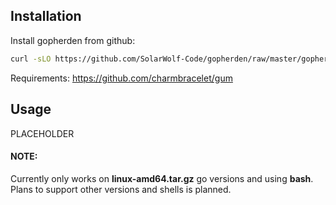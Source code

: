 ## Installation

Install gopherden from github:

``` bash
curl -sLO https://github.com/SolarWolf-Code/gopherden/raw/master/gopherden && mkdir -p ~/bin && mv gopherden ~/bin/ && chmod +x ~/bin/gopherden
```
Requirements:
https://github.com/charmbracelet/gum

## Usage
PLACEHOLDER



#### NOTE:
Currently only works on **linux-amd64.tar.gz** go versions and using **bash**. Plans to support other versions and shells is planned.